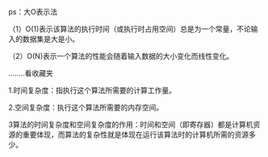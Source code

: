 ps：大O表示法 

（1）O(1)表示该算法的执行时间（或执行时占用空间）总是为一个常量，不论输入的数据集是大是小。

（2）O(N)表示一个算法的性能会随着输入数据的大小变化而线性变化。

........看收藏夹

1.时间复杂度：指执行这个算法所需要的计算工作量。

2.空间复杂度：执行这个算法所需要的内存空间。

3算法的时间复杂度和空间复杂度的作用：时间和空间（即寄存器）都是计算机资源的重要体现，而算法的复杂性就是体现在运行该算法时的计算机所需的资源多少。

